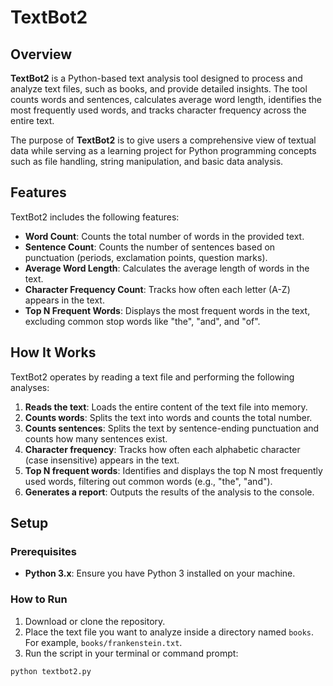 # TextBot2

## Overview

**TextBot2** is a Python-based text analysis tool designed to process and analyze text files, such as books, and provide detailed insights. The tool counts words and sentences, calculates average word length, identifies the most frequently used words, and tracks character frequency across the entire text. 

The purpose of **TextBot2** is to give users a comprehensive view of textual data while serving as a learning project for Python programming concepts such as file handling, string manipulation, and basic data analysis.

## Features

TextBot2 includes the following features:
- **Word Count**: Counts the total number of words in the provided text.
- **Sentence Count**: Counts the number of sentences based on punctuation (periods, exclamation points, question marks).
- **Average Word Length**: Calculates the average length of words in the text.
- **Character Frequency Count**: Tracks how often each letter (A-Z) appears in the text.
- **Top N Frequent Words**: Displays the most frequent words in the text, excluding common stop words like "the", "and", and "of".

## How It Works

TextBot2 operates by reading a text file and performing the following analyses:
1. **Reads the text**: Loads the entire content of the text file into memory.
2. **Counts words**: Splits the text into words and counts the total number.
3. **Counts sentences**: Splits the text by sentence-ending punctuation and counts how many sentences exist.
4. **Character frequency**: Tracks how often each alphabetic character (case insensitive) appears in the text.
5. **Top N frequent words**: Identifies and displays the top N most frequently used words, filtering out common words (e.g., "the", "and").
6. **Generates a report**: Outputs the results of the analysis to the console.

## Setup

### Prerequisites

- **Python 3.x**: Ensure you have Python 3 installed on your machine.

### How to Run

1. Download or clone the repository.
2. Place the text file you want to analyze inside a directory named `books`. For example, `books/frankenstein.txt`.
3. Run the script in your terminal or command prompt:

```bash
python textbot2.py

